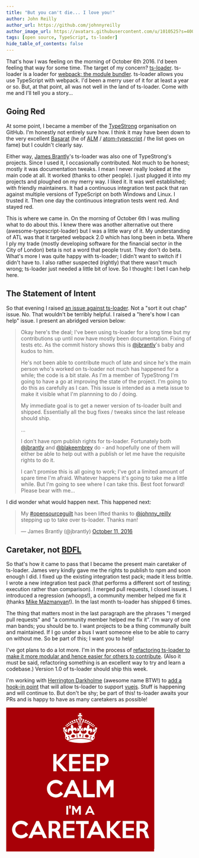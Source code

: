 ```yaml
---
title: "But you can't die... I love you!"
author: John Reilly
author_url: https://github.com/johnnyreilly
author_image_url: https://avatars.githubusercontent.com/u/1010525?s=400&u=294033082cfecf8ad1645b4290e362583b33094a&v=4
tags: [open source, TypeScript, ts-loader]
hide_table_of_contents: false
---
```

That's how I was feeling on the morning of October 6th 2016. I'd been feeling that way for some time. The target of my concern? [ts-loader](<https://github.com/TypeStrong/ts-loader>). ts-loader is a loader for [webpack; the module bundler](<https://webpack.github.io/>). ts-loader allows you use TypeScript with webpack. I'd been a merry user of it for at least a year or so. But, at that point, all was not well in the land of ts-loader. Come with me and I'll tell you a story...

 ## Going Red

At some point, I became a member of the [TypeStrong](<https://github.com/TypeStrong>) organisation on GitHub. I'm honestly not entirely sure how. I think it may have been down to the very excellent [Basarat](<https://github.com/basarat>) (he of [ALM](<http://alm.tools/>) / [atom-typescript](<https://github.com/TypeStrong/atom-typescript>) / the list goes on fame) but I couldn't clearly say.

Either way, [James Brantly](<https://github.com/jbrantly>)'s ts-loader was also one of TypeStrong's projects. Since I used it, I occasionally contributed. Not much to be honest; mostly it was documentation tweaks. I mean I never really looked at the main code at all. It worked (thanks to other people). I just plugged it into my projects and ploughed on my merry way. I liked it. It was well established; with friendly maintainers. It had a continuous integration test pack that ran against multiple versions of TypeScript on both Windows and Linux. I trusted it. Then one day the continuous integration tests went red. And stayed red.

This is where we came in. On the morning of October 6th I was mulling what to do about this. I knew there was another alternative out there (awesome-typescript-loader) but I was a little wary of it. My understanding of ATL was that it targeted webpack 2.0 which has long been in beta. Where I ply my trade (mostly developing software for the financial sector in the City of London) beta is not a word that people trust. They don't do beta. What's more I was quite happy with ts-loader; I didn't want to switch if I didn't have to. I also rather suspected (rightly) that there wasn't much wrong; ts-loader just needed a little bit of love. So I thought: I bet I can help here.

## The Statement of Intent

So that evening I raised [an issue against ts-loader](<https://github.com/TypeStrong/ts-loader/issues/296>). Not a "sort it out chap" issue. No. That wouldn't be terribly helpful. I raised a "here's how I can help" issue. I present an abridged version below:

> Okay here's the deal; I've been using ts-loader for a long time but my contributions up until now have mostly been documentation. Fixing of tests etc. As the commit history shows this is [@jbrantly](<https://github.com/jbrantly>)'s baby and kudos to him.
> 
> He's not been able to contribute much of late and since he's the main person who's worked on ts-loader not much has happened for a while; the code is a bit stale. As I'm a member of TypeStrong I'm going to have a go at improving the state of the project. I'm going to do this as carefully as I can. This issue is intended as a meta issue to make it visible what I'm plannning to do / doing.
> 
> My immediate goal is to get a newer version of ts-loader built and shipped. Essentially all the bug fixes / tweaks since the last release should ship.
> 
> ...
> 
> I don't have npm publish rights for ts-loader. Fortunately both [@jbrantly](<https://github.com/jbrantly>) and [@blakeembrey](<https://github.com/blakeembrey>) do - and hopefully one of them will either be able to help out with a publish or let me have the requisite rights to do it.
> 
> I can't promise this is all going to work; I've got a limited amount of spare time I'm afraid. Whatever happens it's going to take me a little while. But I'm going to see where I can take this. Best foot forward! Please bear with me...

I did wonder what would happen next. This happened next:

> My [\#opensourceguilt](<https://twitter.com/hashtag/opensourceguilt?src=hash>) has been lifted thanks to [@johnny\_reilly](<https://twitter.com/johnny_reilly>) stepping up to take over ts-loader. Thanks man!
> 
> — James Brantly (@jbrantly) [October 11, 2016](<https://twitter.com/jbrantly/status/785931975064444928>)

<script async="" src="//platform.twitter.com/widgets.js" charSet="utf-8"></script>

## Caretaker, not [BDFL](<https://en.wikipedia.org/wiki/Benevolent_dictator_for_life>)

So that's how it came to pass that I became the present main caretaker of ts-loader. James very kindly gave me the rights to publish to npm and soon enough I did. I fixed up the existing integration test pack; made it less brittle. I wrote a new integration test pack (that performs a different sort of testing; execution rather than comparison). I merged pull requests, I closed issues. I introduced a regression (whoops!), a community member helped me fix it (thanks [Mike Mazmanyan](<https://github.com/dopare>)!). In the last month ts-loader has shipped 6 times.

The thing that matters most in the last paragraph are the phrases "I merged pull requests" and "a community member helped me fix it". I'm wary of one man bands; you should be to. I want projects to be a thing communally built and maintained. If I go under a bus I want someone else to be able to carry on without me. So be part of this; I want you to help!

I've got plans to do a lot more. I'm in the process of [refactoring ts-loader to make it more modular and hence easier for others to contribute](<https://github.com/TypeStrong/ts-loader/pull/343>). (Also it must be said, refactoring something is an excellent way to try and learn a codebase.) Version 1.0 of ts-loader should ship this week.

I'm working with [Herrington Darkholme](<https://github.com/HerringtonDarkholme>) (awesome name BTW!) to [add a hook-in point](<https://github.com/TypeStrong/ts-loader/issues/270>) that will allow ts-loader to support [vuejs](<http://vuejs.org/>). Stuff is happening and will continue to. But don't be shy; be part of this! ts-loader awaits your PRs and is happy to have as many caretakers as possible!

![](../static/blog/2016-11-01-but-you-cant-die-i-love-you-ts-loader/caretaker.png)


